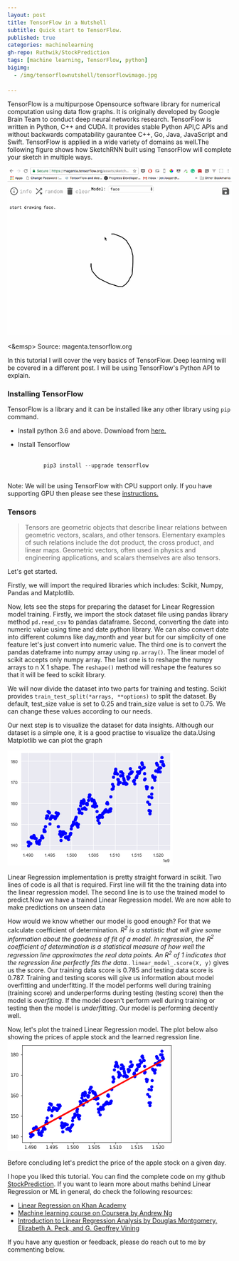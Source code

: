 ```yaml
---
layout: post
title: TensorFlow in a Nutshell
subtitle: Quick start to TensorFlow.
published: true
categories: machinelearning
gh-repo: Ruthwik/StockPrediction
tags: [machine learning, TensorFlow, python]
bigimg:
  - /img/tensorflownutshell/tensorflowimage.jpg

---
```


<div class="text-justify">
<p>TensorFlow is a multipurpose Opensource software library for numerical computation using data flow graphs. It is originally developed by Google Brain Team to conduct deep neural networks research. TensorFlow is written in Python, C++ and CUDA. It provides stable Python API,C APIs and without backwards compatability gaurantee  C++, Go, Java, JavaScript and Swift. TensorFlow is applied in a wide variety of domains as well.The following figure shows how SketchRNN built using TensorFlow will complete your sketch in multiple ways.
</p>

<img src="/img/tensorflownutshell/magenta.gif" alt="magenta"/>
<p> <&emsp> Source: magenta.tensorflow.org </p>


<p> In this tutorial I	will cover the very	basics of TensorFlow. Deep learning will be covered in a different post. I will be using TensorFlow's Python API to explain.	

<h3>Installing TensorFlow</h3> 
<p>TensorFlow is a library and it can be installed like any other library using <code>pip</code> command.
<ul>
  <li>Install python 3.6 and above. Download from <a href="https://www.python.org/downloads//">here.</a></p></li>
  <li>Install Tensorflow <pre><code class="language-python">
		pip3 install --upgrade tensorflow
 </code></pre></li>
</ul>
Note: We will be using TensorFlow with CPU support only. If you have supporting GPU then please see these <a href="https://www.tensorflow.org/install/">instructions.</a>
</p>


<h3>Tensors</h3> 

> Tensors are geometric objects that describe linear relations between geometric vectors, scalars, and other tensors. Elementary examples of such relations include the dot product, the cross product, and linear maps. Geometric vectors, often used in physics and engineering applications, and scalars themselves are also tensors.
<p>

</p> 
<p>Let's get started.</p>
<p>Firstly, we will import the required libraries which includes: Scikit, Numpy, Pandas and Matplotlib.
<script src="https://gist.github.com/Ruthwik/21630947bbaf864e8bd8cebaf8433a01.js"></script>
</p>

<p>Now, lets see the steps for preparing the dataset for Linear Regression model training. 
Firstly, we import the stock dataset file using pandas library method <code>pd.read_csv</code> to pandas dataframe. 
Second, converting the date into numeric value using time and date python library. We can also convert date into different columns like day,month and year
 but for our simplicity of one feature let's just convert into numeric value. 
 The third one is to convert the pandas dateframe into numpy array using <code>np.array()</code>. The linear model of scikit accepts only numpy array.
 The last one is to reshape the numpy arrays to n X 1 shape. The <code>reshape()</code> method will reshape the features so that it will be feed to scikit library. 
<script src="https://gist.github.com/Ruthwik/1f6153eef33cf30a20693ce1101a80d7.js"></script>
</p>	

<p>We will now divide the dataset into two parts for training and testing. Scikit provides <code>train_test_split(*arrays, **options)</code> to split the dataset.
By default, test_size value is set to 0.25 and train_size value is set to 0.75. We can change these values according to our needs.
<script src="https://gist.github.com/Ruthwik/c5e09ec6b1ddf56873847071dbaff058.js"></script>
</p>

<p>Our next step is to visualize the dataset for data insights. Although our dataset is a simple one, it is a good practise to visualize the data.Using Matplotlib we can plot the graph</p>
<img src="/img/stockdataset_visualize.png" alt="date vs. price"/>

<p>Linear Regression implementation is pretty straight forward in scikit. 
Two lines of code is all that is required. First line will fit the the training data into the linear regression model. 
The second line is to use the trained model to predict.Now we have a trained Linear Regression model. We are now able to make predictions on unseen data
<script src="https://gist.github.com/Ruthwik/d93ddba6dedda504789796718967901d.js"></script>
</p>
<p>
How would we know whether our model is good enough? For that we calculate coefficient of determination.
<i>R<sup>2</sup> is a statistic that will give some information about the goodness of fit of a model. 
In regression, the R<sup>2</sup>  coefficient of determination is a statistical measure of how well the regression line approximates the real data points. 
An R<sup>2</sup> of 1 indicates that the regression line perfectly fits the data.</i>. <code>linear_model_.score(X, y)</code> gives us the score. 
Our training data score is 0.785 and testing data score is 0.787. Training and testing scores will give us information about model overfitting and underfitting.
If the model performs well during training (training score) and underperforms during testing (testing score) then the model is <i>overfiting</i>. If the model doesn't perform 
well during training or testing then the model is <i>underfitting</i>. Our model is performing decently well.
<script src="https://gist.github.com/Ruthwik/ff7c9a36a21461955a0c24ba76eec3c8.js"></script>
</p>
<p>
Now, let's plot the trained Linear Regression model. The plot below also showing the prices of apple stock and the learned regression line.
<script src="https://gist.github.com/Ruthwik/3c274894527354c8948a19aac44d84aa.js"></script>

<img src="/img/trained_model.png" alt="date vs. price on trained model"/>
</p>
<p>
Before concluding let's predict the price of the apple stock on a given day. 
<script src="https://gist.github.com/Ruthwik/331de409f77d68147353978fbbc08844.js"></script>
</p>
<p>I hope you liked this tutorial. You can find the complete code on my github <a href="https://github.com/Ruthwik/StockPrediction">StockPrediction</a>. 
If you want to learn more about maths behind Linear Regression or ML in general, do check the following resources:  
	<ul>
      <li><a href="https://www.khanacademy.org/math/probability/regression/regression-correlation/v/regression-line-example">Linear Regression on Khan Academy</a></li>
      <li><a href="https://www.coursera.org/learn/machine-learning">Machine learning course on Coursera by Andrew Ng</a></li>
      <li><a href="http://eu.wiley.com/WileyCDA/WileyTitle/productCd-0470542810.html">Introduction to Linear Regression Analysis by Douglas Montgomery, Elizabeth A. Peck, and G. Geoffrey Vining</a></li>
  	</ul> 
</p>
<p>If you have any question or feedback, please do reach out to me by commenting below.</p>


</div>
